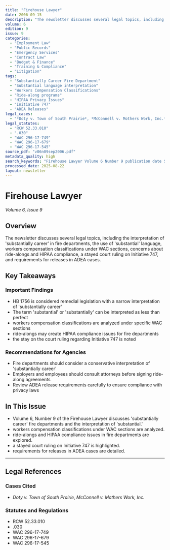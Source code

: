 ```yaml
---
title: "Firehouse Lawyer"
date: 2006-09-15
description: "The newsletter discusses several legal topics, including the interpretation of 'substantially career' in fire departments, the use of 'substantial' language, workers compensation classifications under WAC sections, concerns about ride-alongs and HIPAA compliance, a stayed court ruling on Initiative 747, and requirements for releases in ADEA cases."
volume: 6
edition: 9
issue: 9
categories:
  - "Employment Law"
  - "Public Records"
  - "Emergency Services"
  - "Contract Law"
  - "Budget & Finance"
  - "Training & Compliance"
  - "Litigation"
tags:
  - "Substantially Career Fire Department"
  - "Substantial language interpretation"
  - "Workers Compensation Classifications"
  - "Ride-along programs"
  - "HIPAA Privacy Issues"
  - "Initiative 747"
  - "ADEA Releases"
legal_cases:
  - "*Doty v. Town of South Prairie*, *McConnell v. Mothers Work, Inc.*"
legal_statutes:
  - "RCW 52.33.010"
  - ".030"
  - "WAC 296-17-749"
  - "WAC 296-17-679"
  - "WAC 296-17-545"
source_pdf: "v06n09sep2006.pdf"
metadata_quality: high
search_keywords: "Firehouse Lawyer Volume 6 Number 9 publication date September 15 2006 legal interpretations remedial legislation HB 1756 case Doty v. Town of South Prairie WAC sections workers compensation Initiative..."
processed_date: 2025-08-22
layout: newsletter
---
```


# Firehouse Lawyer

*Volume 6, Issue 9*

## Overview

The newsletter discusses several legal topics, including the interpretation of 'substantially career' in fire departments, the use of 'substantial' language, workers compensation classifications under WAC sections, concerns about ride-alongs and HIPAA compliance, a stayed court ruling on Initiative 747, and requirements for releases in ADEA cases.

## Key Takeaways

### Important Findings

- HB 1756 is considered remedial legislation with a narrow interpretation of 'substantially career'
- The term 'substantial' or 'substantially' can be interpreted as less than perfect
- workers compensation classifications are analyzed under specific WAC sections
- ride-alongs may create HIPAA compliance issues for fire departments
- the stay on the court ruling regarding Initiative 747 is noted

### Recommendations for Agencies

- Fire departments should consider a conservative interpretation of 'substantially career'
- Employers and employees should consult attorneys before signing ride-along agreements
- Review ADEA release requirements carefully to ensure compliance with privacy laws

## In This Issue

- Volume 6, Number 9 of the Firehouse Lawyer discusses 'substantially career' fire departments and the interpretation of 'substantial.'
- workers compensation classifications under WAC sections are analyzed.
- ride-alongs and HIPAA compliance issues in fire departments are explored.
- a stayed court ruling on Initiative 747 is highlighted.
- requirements for releases in ADEA cases are detailed.

---

## Legal References

### Cases Cited

- *Doty v. Town of South Prairie*, *McConnell v. Mothers Work, Inc.*

### Statutes and Regulations

- RCW 52.33.010
- .030
- WAC 296-17-749
- WAC 296-17-679
- WAC 296-17-545

